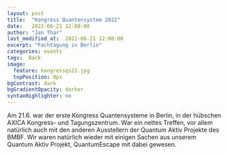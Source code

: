 ```yaml
---
layout: post
title:  "Kongress Quantensystem 2022"
date:   2022-06-21 12:00:00
author: "Jan Thar"
last_modified_at:  2022-06-21 12:00:00
excerpt: "Fachtagung in Berlin"
categories: events
tags:  Back
image:
  feature: kongressqs22.jpg
  topPosition: 0px
bgContrast: dark
bgGradientOpacity: darker
syntaxHighlighter: no
---
```


Am 21.6. war der erste Kongress Quantensysteme in Berlin, in der hübschen AXICA Kongress- und Tagungszentrum. 
War ein nettes Treffen, vor allem natürlich auch mit den anderen Ausstellern der Quantum Aktiv Projekte des BMBF. 
Wir waren natürlich wieder mit einigen Sachen aus unserem Quantum Aktiv Projekt, QuantumEscape mit dabei gewesen.
